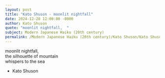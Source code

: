 ```yaml
---
layout: post
title: "Kato Shuson - moonlit nightfall"
date: 2024-12-28 12:00:00 -0000
author: Kato Shuson
quote: "moonlit nightfall,  "
subject: Modern Japanese Haiku (20th century)
permalink: /Modern Japanese Haiku (20th century)/Kato Shuson/Kato Shuson - moonlit nightfall
---
```


moonlit nightfall,  
the silhouette of mountain  
whispers to the sea

- Kato Shuson
